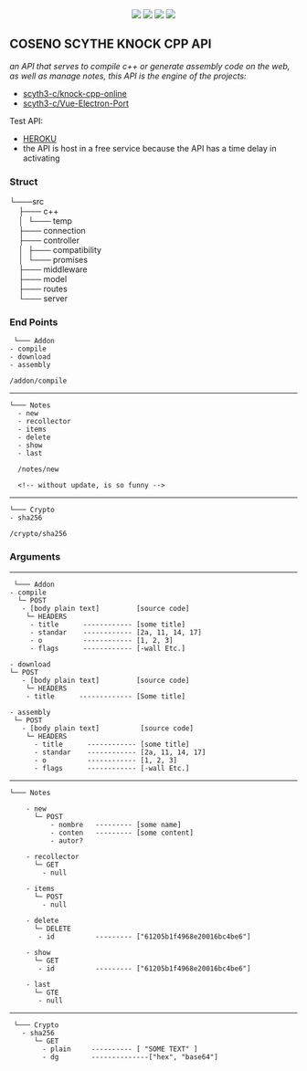  <div align="center"> 
   <img src="https://img.shields.io/static/v1?label=update in&message=Today&color=success">
   <img src="https://img.shields.io/static/v1?label=version&message=1.0.0&color=green">
   <img src="https://img.shields.io/static/v1?label=licence&message=MIT&color=red">
   <img src="https://img.shields.io/static/v1?label=CONTRIBUTIONS&message=ALL WELCOME&color=green"> 
 </div>
 
 ## COSENO SCYTHE KNOCK CPP  API 
 
 _an API that serves to compile c++ or generate assembly code on the web, as well as manage notes, this API is the engine of the projects:_
 
- [scyth3-c/knock-cpp-online](https://github.com/scyth3-c/knock-cpp-online) <br>
- [scyth3-c/Vue-Electron-Port](https://github.com/scyth3-c/Vue-Electron-Port) <br/>
 
 Test API: 
  - [HEROKU](https://radiant-dusk-88409.herokuapp.com/) <br>
  - the API is host in a free service because the API has a time delay in activating
 
 ### Struct 
 
 └───src <br/>
 &nbsp;&nbsp;&nbsp;&nbsp;├─── c++<br/>
 &nbsp;&nbsp;&nbsp;&nbsp;│&nbsp;   └─── temp<br/>
 &nbsp;&nbsp;&nbsp;&nbsp;├─── connection<br/>
 &nbsp;&nbsp;&nbsp;&nbsp;├─── controller<br/>
 &nbsp;&nbsp;&nbsp;&nbsp;│&nbsp;   ├─── compatibility<br/>
 &nbsp;&nbsp;&nbsp;&nbsp;│&nbsp;   └─── promises<br/>
 &nbsp;&nbsp;&nbsp;&nbsp;├─── middleware<br/>
 &nbsp;&nbsp;&nbsp;&nbsp;├─── model<br/>
 &nbsp;&nbsp;&nbsp;&nbsp;├─── routes<br/>
 &nbsp;&nbsp;&nbsp;&nbsp;└─── server<br/>
    
   
 ### End Points
    
     └─── Addon
    - compile
    - download 
    - assembly
    
    /addon/compile
    
   <hr/>
       
    └─── Notes 
      - new
      - recollector
      - items
      - delete
      - show
      - last
      
      /notes/new
      
      <!-- without update, is so funny -->
   
    
   <hr/>
   
    └─── Crypto
    - sha256
      
    /crypto/sha256
  
  
  
 ### Arguments
 
  <hr/>
   
     └─── Addon
    - compile
      └─ POST
       - [body plain text]         [source code]
        └─ HEADERS    
         - title      ------------ [some title]
         - standar    ------------ [2a, 11, 14, 17]
         - o          ------------ [1, 2, 3]
         - flags      ------------ [-wall Etc.]
   
    - download 
    └─ POST
       - [body plain text]         [source code]
        └─ HEADERS
        - title      ------------- [Some title]                      
        
    - assembly
     └─ POST
       - [body plain text]          [source code]
        └─ HEADERS    
          - title      ------------ [some title]
          - standar    ------------ [2a, 11, 14, 17]
          - o          ------------ [1, 2, 3]
          - flags      ------------ [-wall Etc.]
         
         
   <hr/>
   
 
    └─── Notes 
    
        - new
          └─ POST 
              - nombre   --------- [some name]
              - conten   --------- [some content]
              - autor?
        
        - recollector
          └─ GET
            - null
          
        - items
          └─ POST
            - null
            
        - delete
          └─ DELETE
           - id          --------- ["61205b1f4968e20016bc4be6"] 
           
        - show
          └─ GET 
           - id          --------- ["61205b1f4968e20016bc4be6"] 
        
        - last
          └─ GTE
           - null
   
   <hr>
   
     └─── Crypto
       - sha256 
          └─ GET
            - plain     ---------- [ "SOME TEXT" ]
            - dg        --------------["hex", "base64"]
 
 
 
      
     

